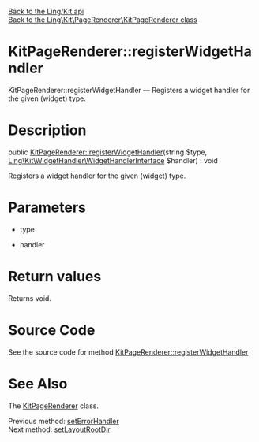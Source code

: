[Back to the Ling/Kit api](https://github.com/lingtalfi/Kit/blob/master/doc/api/Ling/Kit.md)<br>
[Back to the Ling\Kit\PageRenderer\KitPageRenderer class](https://github.com/lingtalfi/Kit/blob/master/doc/api/Ling/Kit/PageRenderer/KitPageRenderer.md)


KitPageRenderer::registerWidgetHandler
================



KitPageRenderer::registerWidgetHandler — Registers a widget handler for the given (widget) type.




Description
================


public [KitPageRenderer::registerWidgetHandler](https://github.com/lingtalfi/Kit/blob/master/doc/api/Ling/Kit/PageRenderer/KitPageRenderer/registerWidgetHandler.md)(string $type, [Ling\Kit\WidgetHandler\WidgetHandlerInterface](https://github.com/lingtalfi/Kit/blob/master/doc/api/Ling/Kit/WidgetHandler/WidgetHandlerInterface.md) $handler) : void




Registers a widget handler for the given (widget) type.




Parameters
================


- type

    

- handler

    


Return values
================

Returns void.








Source Code
===========
See the source code for method [KitPageRenderer::registerWidgetHandler](https://github.com/lingtalfi/Kit/blob/master/PageRenderer/KitPageRenderer.php#L184-L187)


See Also
================

The [KitPageRenderer](https://github.com/lingtalfi/Kit/blob/master/doc/api/Ling/Kit/PageRenderer/KitPageRenderer.md) class.

Previous method: [setErrorHandler](https://github.com/lingtalfi/Kit/blob/master/doc/api/Ling/Kit/PageRenderer/KitPageRenderer/setErrorHandler.md)<br>Next method: [setLayoutRootDir](https://github.com/lingtalfi/Kit/blob/master/doc/api/Ling/Kit/PageRenderer/KitPageRenderer/setLayoutRootDir.md)<br>

